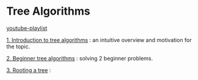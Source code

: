 # Tree Algorithms

[youtube-playlist](https://youtube.com/playlist?list=PLDV1Zeh2NRsDfGc8rbQ0_58oEZQVtvoIc&si=8E38jDEZ0503KeBs)

[1. Introduction to tree algorithms](videos/1/README.md) : an intuitive overview and motivation for the topic.

[2. Beginner tree algorithms](videos/2.%20Beginner%20tree%20algorithms/README.md) : solving 2 beginner problems.

[3. Rooting a tree](videos/3.%20Rooting%20a%20tree/README.md) :  
